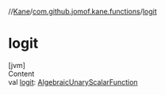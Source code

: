 //[Kane](../index.md)/[com.github.jomof.kane.functions](index.md)/[logit](logit.md)



# logit  
[jvm]  
Content  
val [logit](logit.md): [AlgebraicUnaryScalarFunction](-algebraic-unary-scalar-function/index.md)  



